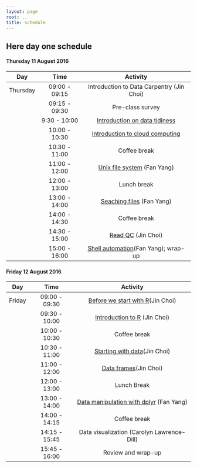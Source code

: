 ```yaml
---
layout: page
root: ..
title: schedule
---
```


## Here day one schedule
#### <a name="22"></a> Thursday 11 August 2016
| Day | Time       | Activity        | 
| ------------- |:-------------:| :-----:|
| Thursday | 09:00 - 09:15    | Introduction to Data Carpentry (Jin Choi)| 
| | 09:15 - 09:30	| Pre-class survey|
| | 9:30 - 10:00	| [Introduction on data tidiness](http://www.datacarpentry.org/2015-08-24-ISU/lessons/00-intro-to-data-tidy.html)|
| | 10:00 - 10:30 |	[Introduction to cloud computing](https://github.com/datacarpentry/2015-08-24-ISU/blob/gh-pages/lessons/0.cloud-introduction.Rmd) |
| | 10:30 - 11:00 |	Coffee break|
| | 11:00 - 12:00	| [Unix file system](http://www.datacarpentry.org/2015-08-24-ISU/lessons/04_the_filesystem.html) (Fan Yang)|
| | 12:00 - 13:00	| Lunch break|
| | 13:00 - 14:00	| [Seaching files](http://www.datacarpentry.org/2015-08-24-ISU/lessons/05_searching_files.html) (Fan Yang)|
| | 14:00 - 14:30	| Coffee break|
| | 14:30 - 15:00	| [Read QC](http://www.datacarpentry.org/2015-08-24-ISU/lessons/06-readQC.html) (Jin Choi)|
| | 15:00 - 16:00	| [Shell automation](http://www.datacarpentry.org/2015-08-24-ISU/lessons/08-automating_a_workflow.html)(Fan Yang); wrap-up|

#### <a name="23"></a> Friday 12 August 2016
| Day | Time       | Activity        | 
| ------------- |:-------------:| :-----:|
| Friday | 09:00 - 09:30		| [Before we start with R](http://tracykteal.github.io/R-genomics/00-before-we-start.html)(Jin Choi)|
| | 09:30 - 10:00		| [Introduction to R](http://tracykteal.github.io/R-genomics/01-intro-to-R.html) (Jin Choi)|
| | 10:00 - 10:30		| Coffee break|
| | 10:30 - 11:00		| [Starting with data](http://tracykteal.github.io/R-genomics/02-starting-with-data.html)(Jin Choi)|
| | 11:00 - 12:00		| [Data frames](http://tracykteal.github.io/R-genomics/03-data-frames.html)(Jin Choi)|
| | 12:00 - 13:00		| Lunch Break|
| | 13:00 - 14:00		| [Data manipulation with dplyr](http://tracykteal.github.io/R-genomics/04-dplyr.html) (Fan Yang)|
| | 14:00 - 14:15		| Coffee break|
| | 14:15 - 15:45		| Data visualization (Carolyn Lawrence-Dill)|
| | 15:45 - 16:00		| Review and wrap-up|
